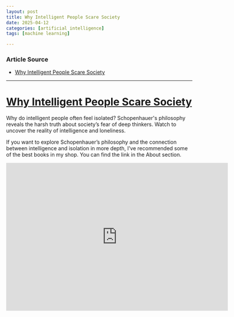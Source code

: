 ```yaml
---
layout: post
title: Why Intelligent People Scare Society 
date: 2025-04-12
categories: [artificial intelligence]
tags: [machine learning]

---
```


### Article Source


* [Why Intelligent People Scare Society](https://www.youtube.com/watch?v=LCgCeoxToek)

---



# [Why Intelligent People Scare Society](https://www.youtube.com/watch?v=LCgCeoxToek)

Why do intelligent people often feel isolated? Schopenhauer's philosophy reveals the harsh truth about society’s fear of deep thinkers. Watch to uncover the reality of intelligence and loneliness.

If you want to explore Schopenhauer’s philosophy and the connection between intelligence and isolation in more depth, I’ve recommended some of the best books in my shop. You can find the link in the About section.

<iframe width="600" height="400" src="https://www.youtube.com/embed/LCgCeoxToek?si=zdWJaQ8CkSC4zqIZ" title="YouTube video player" frameborder="0" allow="accelerometer; autoplay; clipboard-write; encrypted-media; gyroscope; picture-in-picture; web-share" referrerpolicy="strict-origin-when-cross-origin" allowfullscreen></iframe>